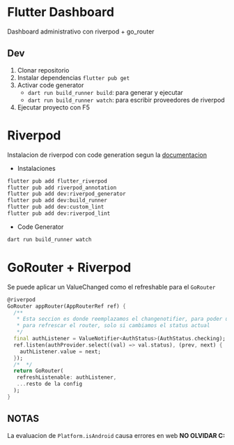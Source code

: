# Flutter Dashboard

Dashboard administrativo con riverpod + go_router

## Dev

1. Clonar repositorio
2. Instalar dependencias `flutter pub get`
3. Activar code generator
   - `dart run build_runner build`: para generar y ejecutar
   - `dart run build_runner watch`: para escribir proveedores de riverpod
4. Ejecutar proyecto con F5

# Riverpod

Instalacion de riverpod con code generation segun la [documentacion](https://riverpod.dev/docs/introduction/getting_started)

- Instalaciones

```bash
flutter pub add flutter_riverpod
flutter pub add riverpod_annotation
flutter pub add dev:riverpod_generator
flutter pub add dev:build_runner
flutter pub add dev:custom_lint
flutter pub add dev:riverpod_lint
```

- Code Generator

```bash
dart run build_runner watch
```

# GoRouter + Riverpod

Se puede aplicar un ValueChanged como el refreshable para el `GoRouter`

```dart
@riverpod
GoRouter appRouter(AppRouterRef ref) {
  /**
   * Esta seccion es donde reemplazamos el changenotifier, para poder usar un valuenotifier
   * para refrescar el router, solo si cambiamos el status actual
   */
  final authListener = ValueNotifier<AuthStatus>(AuthStatus.checking);
  ref.listen(authProvider.select((val) => val.status), (prev, next) {
    authListener.value = next;
  });
  /*  */
  return GoRouter(
   refreshListenable: authListener,
   ...resto de la config
  );
}
```

## NOTAS

La evaluacion de `Platform.isAndroid` causa errores en web **NO OLVIDAR C:**
